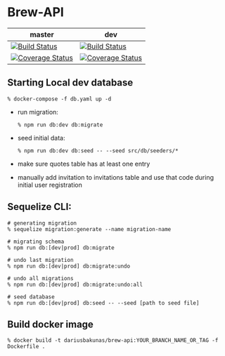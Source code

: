 # Brew-API

| master        | dev           |
| ------------- | ------------- |
| [![Build Status](https://travis-ci.org/dariusbakunas/brew-api.svg?branch=master)](https://travis-ci.org/dariusbakunas/brew-api) | [![Build Status](https://travis-ci.org/dariusbakunas/brew-api.svg?branch=dev)](https://travis-ci.org/dariusbakunas/brew-api)  |
| [![Coverage Status](https://coveralls.io/repos/gitlab/brew-app-group/brew-api/badge.svg?branch=master)](https://coveralls.io/gitlab/brew-app-group/brew-api?branch=master) | [![Coverage Status](https://coveralls.io/repos/gitlab/brew-app-group/brew-api/badge.svg?branch=dev)](https://coveralls.io/gitlab/brew-app-group/brew-api?branch=master)             |


## Starting Local dev database

    % docker-compose -f db.yaml up -d
    
* run migration:
    
      % npm run db:dev db:migrate
    
* seed initial data:

      % npm run db:dev db:seed -- --seed src/db/seeders/*
    
* make sure quotes table has at least one entry
* manually add invitation to invitations table and use that code during initial user registration


## Sequelize CLI:

    # generating migration
    % sequelize migration:generate --name migration-name

    # migrating schema
    % npm run db:[dev|prod] db:migrate
    
    # undo last migration
    % npm run db:[dev|prod] db:migrate:undo
    
    # undo all migrations
    % npm run db:[dev|prod] db:migrate:undo:all
    
    # seed database
    % npm run db:[dev|prod] db:seed -- --seed [path to seed file]

## Build docker image

    % docker build -t dariusbakunas/brew-api:YOUR_BRANCH_NAME_OR_TAG -f Dockerfile .
